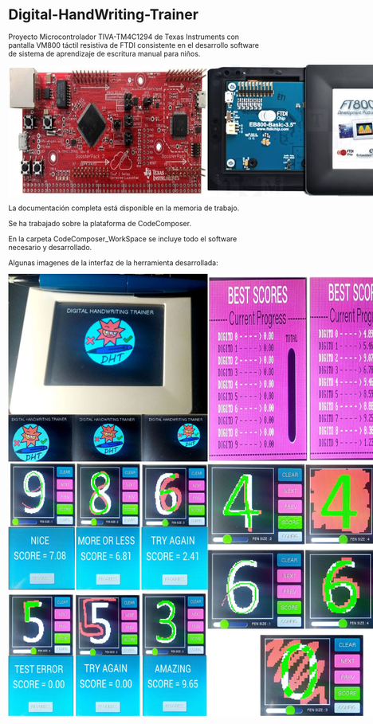 # Digital-HandWriting-Trainer
Proyecto Microcontrolador TIVA-TM4C1294 de Texas Instruments con pantalla VM800 táctil resistiva de FTDI consistente en el desarrollo software de sistema de aprendizaje de escritura manual para niños.

<div style="display: flex; flex-direction: row;">
  <img src="https://github.com/aglora/Digital-HandWriting-Trainer/blob/main/5.png" width="400" />
  <img src="https://github.com/aglora/Digital-HandWriting-Trainer/blob/main/6.png" width="400" />
</div>

La documentación completa está disponible en la memoria de trabajo. 

Se ha trabajado sobre la plataforma de CodeComposer.

En la carpeta CodeComposer_WorkSpace se incluye todo el software necesario y desarrollado.

Algunas imagenes de la interfaz de la herramienta desarrollada:

<div style="display: flex; flex-direction: row;">
  <img src="https://github.com/aglora/Digital-HandWriting-Trainer/blob/main/1.png" width="400" />
  <img src="https://github.com/aglora/Digital-HandWriting-Trainer/blob/main/4.png" width="400" />
</div>

<div style="display: flex; flex-direction: row;">
  <img src="https://github.com/aglora/Digital-HandWriting-Trainer/blob/main/3.png" width="400" />
  <img src="https://github.com/aglora/Digital-HandWriting-Trainer/blob/main/2.png" width="400" />
</div>

